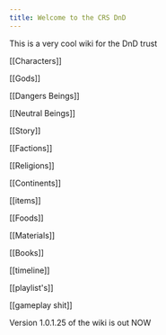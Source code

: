```yaml
---
title: Welcome to the CRS DnD
---
```


This is a very cool wiki for the DnD trust

[[Characters]]

[[Gods]]

[[Dangers Beings]]

[[Neutral Beings]]

[[Story]]

[[Factions]]

[[Religions]]

[[Continents]]

[[items]]

[[Foods]]

[[Materials]]

[[Books]]

[[timeline]]

[[playlist's]]

[[gameplay shit]]


Version 1.0.1.25 of the wiki is out NOW


